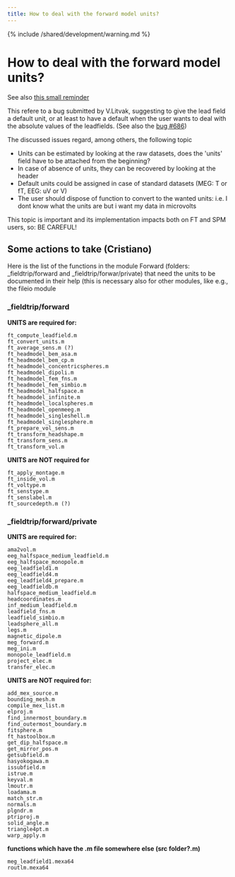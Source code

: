 ```yaml
---
title: How to deal with the forward model units?
---
```


{% include /shared/development/warning.md %}

# How to deal with the forward model units?

See also [this small reminder](/development/project/units)

This refere to a bug submitted by V.Litvak, suggesting to give the lead field a default unit, or at least to have a default when the user wants to deal with the absolute values of the leadfields. (See also the [bug #686](http://bugzilla.fieldtriptoolbox.org/show_bug.cgi?id=686))

The discussed issues regard, among others, the following topic

- Units can be estimated by looking at the raw datasets, does the 'units' field have to be attached from the beginning?
- In case of absence of units, they can be recovered by looking at the header
- Default units could be assigned in case of standard datasets (MEG: T or fT, EEG: uV or V)
- The user should dispose of function to convert to the wanted units: i.e. I dont know what the units are but i want my data in microvolts

This topic is important and its implementation impacts both on FT and SPM users, so: BE CAREFUL!

## Some actions to take (Cristiano)

Here is the list of the functions in the module Forward (folders: \_fieldtrip/forward and \_fieldtrip/forwar/private) that need the units to be documented in their help (this is necessary also for other modules, like e.g., the fileio module

### \_fieldtrip/forward

**UNITS are required for:**

    ft_compute_leadfield.m
    ft_convert_units.m
    ft_average_sens.m (?)
    ft_headmodel_bem_asa.m
    ft_headmodel_bem_cp.m
    ft_headmodel_concentricspheres.m
    ft_headmodel_dipoli.m
    ft_headmodel_fem_fns.m
    ft_headmodel_fem_simbio.m
    ft_headmodel_halfspace.m
    ft_headmodel_infinite.m
    ft_headmodel_localspheres.m
    ft_headmodel_openmeeg.m
    ft_headmodel_singleshell.m
    ft_headmodel_singlesphere.m
    ft_prepare_vol_sens.m
    ft_transform_headshape.m
    ft_transform_sens.m
    ft_transform_vol.m

**UNITS are NOT required for**

    ft_apply_montage.m
    ft_inside_vol.m
    ft_voltype.m
    ft_senstype.m
    ft_senslabel.m
    ft_sourcedepth.m (?)

### \_fieldtrip/forward/private

**UNITS are required for:**

    ama2vol.m
    eeg_halfspace_medium_leadfield.m
    eeg_halfspace_monopole.m
    eeg_leadfield1.m
    eeg_leadfield4.m
    eeg_leadfield4_prepare.m
    eeg_leadfieldb.m
    halfspace_medium_leadfield.m
    headcoordinates.m
    inf_medium_leadfield.m
    leadfield_fns.m
    leadfield_simbio.m
    leadsphere_all.m
    legs.m
    magnetic_dipole.m
    meg_forward.m
    meg_ini.m
    monopole_leadfield.m
    project_elec.m
    transfer_elec.m

**UNITS are NOT required for:**

    add_mex_source.m
    bounding_mesh.m
    compile_mex_list.m
    elproj.m
    find_innermost_boundary.m
    find_outermost_boundary.m
    fitsphere.m
    ft_hastoolbox.m
    get_dip_halfspace.m
    get_mirror_pos.m
    getsubfield.m
    hasyokogawa.m
    issubfield.m
    istrue.m
    keyval.m
    lmoutr.m
    loadama.m
    match_str.m
    normals.m
    plgndr.m
    ptriproj.m
    solid_angle.m
    triangle4pt.m
    warp_apply.m

**functions which have the .m file somewhere else (src folder?.m)**

    meg_leadfield1.mexa64
    routlm.mexa64
